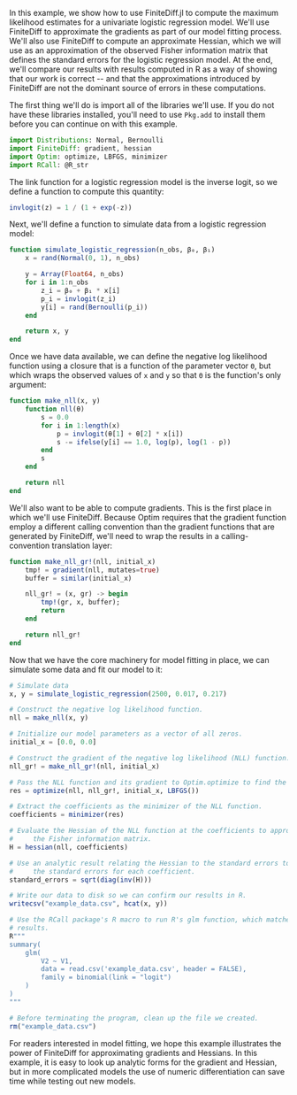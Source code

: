 In this example, we show how to use FiniteDiff.jl to compute the maximum
likelihood estimates for a univariate logistic regression model. We'll use
FiniteDiff to approximate the gradients as part of our model fitting process.
We'll also use FiniteDiff to compute an approximate Hessian, which we will
use as an approximation of the observed Fisher information matrix that defines
the standard errors for the logistic regression model. At the end, we'll
compare our results with results computed in R as a way of showing that our
work is correct -- and that the approximations introduced by FiniteDiff are not
the dominant source of errors in these computations.

The first thing we'll do is import all of the libraries we'll use. If you
do not have these libraries installed, you'll need to use `Pkg.add` to install
them before you can continue on with this example.

```julia
import Distributions: Normal, Bernoulli
import FiniteDiff: gradient, hessian
import Optim: optimize, LBFGS, minimizer
import RCall: @R_str
```

The link function for a logistic regression model is the inverse logit, so we
define a function to compute this quantity:

```julia
invlogit(z) = 1 / (1 + exp(-z))
```

Next, we'll define a function to simulate data from a logistic regression
model:

```julia
function simulate_logistic_regression(n_obs, β₀, β₁)
    x = rand(Normal(0, 1), n_obs)

    y = Array(Float64, n_obs)
    for i in 1:n_obs
        z_i = β₀ + β₁ * x[i]
        p_i = invlogit(z_i)
        y[i] = rand(Bernoulli(p_i))
    end

    return x, y
end
```

Once we have data available, we can define the negative log likelihood function
using a closure that is a function of the parameter vector `Θ`, but which wraps
the observed values of `x` and `y` so that `Θ` is the function's only argument:

```julia
function make_nll(x, y)
    function nll(θ)
        s = 0.0
        for i in 1:length(x)
            p = invlogit(θ[1] + θ[2] * x[i])
            s -= ifelse(y[i] == 1.0, log(p), log(1 - p))
        end
        s
    end

    return nll
end
```

We'll also want to be able to compute gradients. This is the first place in
which we'll use FiniteDiff. Because Optim requires that the gradient function
employ a different calling convention than the gradient functions that are
generated by FiniteDiff, we'll need to wrap the results in a calling-convention
translation layer:

```julia
function make_nll_gr!(nll, initial_x)
    tmp! = gradient(nll, mutates=true)
    buffer = similar(initial_x)

    nll_gr! = (x, gr) -> begin
        tmp!(gr, x, buffer);
        return
    end

    return nll_gr!
end
```

Now that we have the core machinery for model fitting in place, we can simulate
some data and fit our model to it:

```julia
# Simulate data
x, y = simulate_logistic_regression(2500, 0.017, 0.217)

# Construct the negative log likelihood function.
nll = make_nll(x, y)

# Initialize our model parameters as a vector of all zeros.
initial_x = [0.0, 0.0]

# Construct the gradient of the negative log likelihood (NLL) function.
nll_gr! = make_nll_gr!(nll, initial_x)

# Pass the NLL function and its gradient to Optim.optimize to find the MLE.
res = optimize(nll, nll_gr!, initial_x, LBFGS())

# Extract the coefficients as the minimizer of the NLL function.
coefficients = minimizer(res)

# Evaluate the Hessian of the NLL function at the coefficients to approximate
#     the Fisher information matrix.
H = hessian(nll, coefficients)

# Use an analytic result relating the Hessian to the standard errors to compute
#     the standard errors for each coefficient.
standard_errors = sqrt(diag(inv(H)))

# Write our data to disk so we can confirm our results in R.
writecsv("example_data.csv", hcat(x, y))

# Use the RCall package's R macro to run R's glm function, which matches our
# results.
R"""
summary(
    glm(
        V2 ~ V1,
        data = read.csv('example_data.csv', header = FALSE),
        family = binomial(link = "logit")
    )
)
"""

# Before terminating the program, clean up the file we created.
rm("example_data.csv")
```

For readers interested in model fitting, we hope this example illustrates the
power of FiniteDiff for approximating gradients and Hessians. In this example,
it is easy to look up analytic forms for the gradient and Hessian, but in
more complicated models the use of numeric differentiation can save time while
testing out new models.
